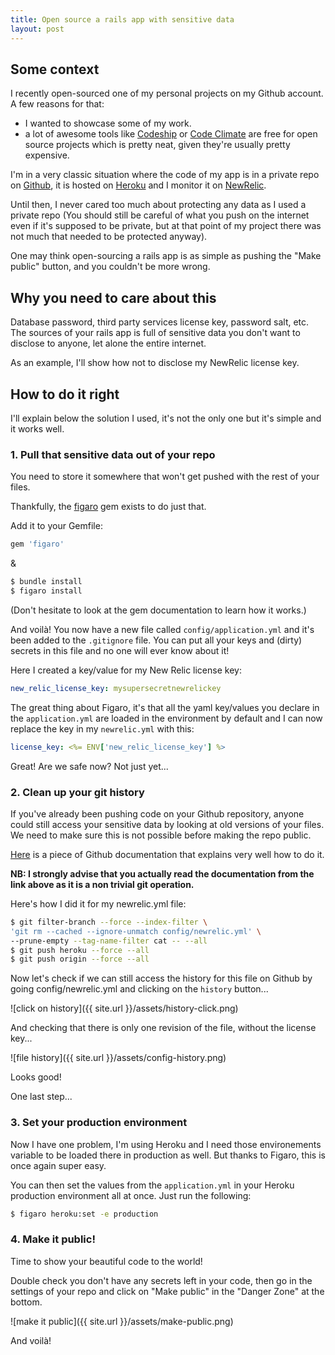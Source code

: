 ```yaml
---
title: Open source a rails app with sensitive data
layout: post
---
```


## Some context

I recently open-sourced one of my personal projects on my Github account. A few reasons for that:

- I wanted to showcase some of my work.
- a lot of awesome tools like [Codeship](https://codeship.com) or [Code Climate](https://codeclimate.com) are free for open source projects which is pretty neat, given they're usually pretty expensive.

I'm in a very classic situation where the code of my app is in a private repo on [Github](https://github.com/), it is hosted on [Heroku](https://www.heroku.com/) and I monitor it on [NewRelic](http://newrelic.com/).

Until then, I never cared too much about protecting any data as I used a private repo (You should still be careful of what you push on the internet even if it's supposed to be private, but at that point of my project there was not much that needed to be protected anyway).

One may think open-sourcing a rails app is as simple as pushing the "Make public" button, and you couldn't be more wrong.

## Why you need to care about this

Database password, third party services license key, password salt, etc. The sources of your rails app is full of sensitive data you don't want to disclose to anyone, let alone the entire internet.

As an example, I'll show how not to disclose my NewRelic license key.

## How to do it right

I'll explain below the solution I used, it's not the only one but it's simple and it works well.

### 1. Pull that sensitive data out of your repo

You need to store it somewhere that won't get pushed with the rest of your files.

Thankfully, the [figaro](https://github.com/laserlemon/figaro) gem exists to do just that.

Add it to your Gemfile:

```ruby
gem 'figaro'
```

&

```bash
$ bundle install
$ figaro install
```

(Don't hesitate to look at the gem documentation to learn how it works.)

And voilà! You now have a new file called `config/application.yml` and it's been added to the `.gitignore` file.
You can put all your keys and (dirty) secrets in this file and no one will ever know about it!

Here I created a key/value for my New Relic license key:

```yaml
new_relic_license_key: mysupersecretnewrelickey
```

The great thing about Figaro, it's that all the yaml key/values you declare in the `application.yml` are loaded in the environment by default and I can now replace the key in my `newrelic.yml` with this:

```yaml
license_key: <%= ENV['new_relic_license_key'] %>
```
Great! Are we safe now? Not just yet...

### 2. Clean up your git history

If you've already been pushing code on your Github repository, anyone could still access your sensitive data by looking at old versions of your files. We need to make sure this is not possible before making the repo public.

[Here](https://help.github.com/articles/remove-sensitive-data/) is a piece of Github documentation that explains very well how to do it.

**NB: I strongly advise that you actually read the documentation from the link above as it is a non trivial git operation.**

Here's how I did it for my newrelic.yml file:

```bash
$ git filter-branch --force --index-filter \
'git rm --cached --ignore-unmatch config/newrelic.yml' \
--prune-empty --tag-name-filter cat -- --all
$ git push heroku --force --all
$ git push origin --force --all
```

Now let's check if we can still access the history for this file on Github by going config/newrelic.yml and clicking
on the `history` button...

![click on history]({{ site.url }}/assets/history-click.png)

And checking that there is only one revision of the file, without the license key...

![file history]({{ site.url }}/assets/config-history.png)

Looks good!

One last step...

### 3. Set your production environment

Now I have one problem, I'm using Heroku and I need those environements variable to be loaded there in production as well. But thanks to Figaro, this is once again super easy.

You can then set the values from the `application.yml` in your Heroku production environment all at once. Just run the following:

```bash
$ figaro heroku:set -e production
```

### 4. Make it public!

Time to show your beautiful code to the world!

Double check you don't have any secrets left in your code, then go in the settings of your repo and click on "Make public" in the "Danger Zone" at the bottom.

![make it public]({{ site.url }}/assets/make-public.png)

And voilà!
